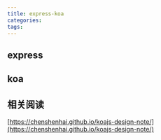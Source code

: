 ```yaml
---
title: express-koa
categories:
tags:
---
```


## express

## koa

## 相关阅读

[https://chenshenhai.github.io/koajs-design-note/](https://chenshenhai.github.io/koajs-design-note/)
